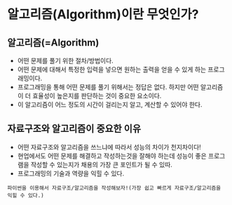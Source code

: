 # 알고리즘(Algorithm)이란 무엇인가?

## 알고리즘(=Algorithm)

- 어떤 문제를 풀기 위한 절차/방법이다.
- 어떤 문제에 대해서 특정한 입력을 넣으면 원하는 출력을 얻을 수 있게 하는 프로그래밍이다.
- 프로그래밍을 통해 어떤 문제를 풀기 위해서는 정답은 없다. 하지만 어떤 알고리즘이 더 효율성이 높은지를 판단하는 것이 중요한 요소이다.
- 이 알고리즘이 어느 정도의 시간이 걸리는지 알고, 계산할 수 있어야 한다.

## 자료구조와 알고리즘이 중요한 이유

- 어떤 자료구조와 알고리즘을 쓰느냐에 따라서 성능의 차이가 천지차이다!
- 현업에서도 어떤 문제를 해결하고 작성하는것을 잘해야 하는데 성능이 좋은 프로그램을 작성할 수 있는지가 채용의 가장 큰 포인트가 될 수 있따.
- 프로그래밍의 기술과 역량을 익힐 수 있다.

`파이썬을 이용해서 자료구조/알고리즘을 작성해보자!(가장 쉽고 빠르게 자료구조/알고리즘을 익힐 수 있다.)`

